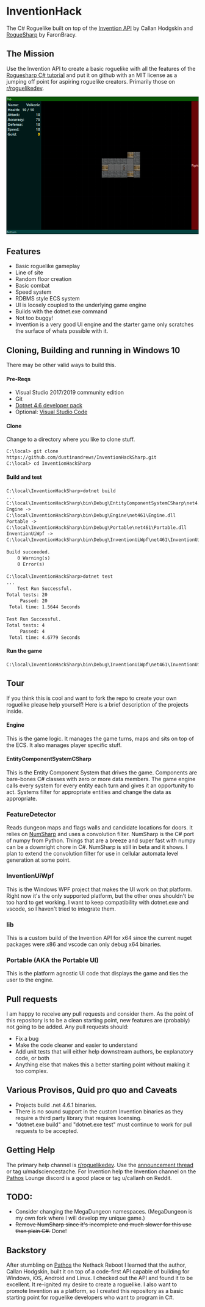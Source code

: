 # InventionHack
The C# Roguelike built on top of the [Invention API](https://gitlab.com/hodgskin-callan/Invention)  by Callan Hodgskin and [RogueSharp](https://github.com/FaronBracy/RogueSharp) by FaronBracy.
## The Mission
Use the Invention API to create a basic roguelike with all the features of the [Roguesharp C# tutorial](https://roguesharp.wordpress.com/) and put it on github with an MIT license as a jumping off point for aspiring roguelike creators. Primarily those on [r/roguelikedev](https://www.reddit.com/r/roguelikedev/).

![](InventionHackGameplay.gif)

## Features

 - Basic roguelike gameplay
 - Line of site
 - Random floor creation
 - Basic combat
 - Speed system
 - RDBMS style ECS system
 - UI is loosely coupled to the underlying game engine
 - Builds with the dotnet.exe command
 - Not too buggy!
 - Invention is a very good UI engine and the starter game only scratches the surface of whats possible with it.

## Cloning, Building and running in Windows 10
There may be other valid ways to build this.
#### Pre-Reqs

 - Visual Studio 2017/2019 community edition
 - Git
 - [Dotnet 4.6 developer pack](https://www.microsoft.com/en-us/download/details.aspx?id=53321)
 - Optional: [Visual Studio Code](https://code.visualstudio.com/)

#### Clone

Change to a directory where you like to clone stuff.

    C:\local> git clone https://github.com/dustinandrews/InventionHackSharp.git
    C:\local> cd InventionHackSharp
    
    
#### Build and test
    C:\local\InventionHackSharp>dotnet build
    ...
    C:\local\InventionHackSharp\bin\Debug\EntityComponentSystemCSharp\net4.6.1\EntityComponentSystemCSharp.dll
    Engine -> C:\local\InventionHackSharp\bin\Debug\Engine\net461\Engine.dll
    Portable -> C:\local\InventionHackSharp\bin\Debug\Portable\net461\Portable.dll
    InventionUiWpf -> C:\local\InventionHackSharp\bin\Debug\InventionUiWpf\net461\InventionUiWpf.exe
    
    Build succeeded.
        0 Warning(s)
        0 Error(s)
        
    C:\local\InventionHackSharp>dotnet test
    ...
        Test Run Successful.
    Total tests: 20
         Passed: 20
     Total time: 1.5644 Seconds
    
    Test Run Successful.
    Total tests: 4
         Passed: 4
     Total time: 4.6779 Seconds
     
#### Run the game
    C:\local\InventionHackSharp\bin\Debug\InventionUiWpf\net461\InventionUiWpf.exe

## Tour
If you think this is cool and want to fork the repo to create your own roguelike please help yourself! Here is a brief description of the projects inside.
#### Engine
This is the game logic. It manages the game turns, maps and sits on top of the ECS. It also manages player specific stuff.
#### EntityComponentSystemCSharp
This is the Entity Component System that drives the game. Components are bare-bones C# classes with zero or more data members. The game engine calls every system for every entity each turn and gives it an opportunity to act. Systems filter for appropriate entities and change the data as appropriate.

### FeatureDetector
Reads dungeon maps and flags walls and candidate locations for doors. It relies on [NumSharp](https://github.com/SciSharp/NumSharp) and uses a convolution filter. NumSharp is the C# port of numpy from Python. Things that are a breeze and super fast with numpy can be a downright chore in C#. NumSharp is still in beta and it shows. I plan to extend the convolution filter for use in cellular automata level generation at some point.

### InventionUiWpf
This is the Windows WPF project that makes the UI work on that platform. Right now it's the only supported platform, but the other ones shouldn't be too hard to get working. I want to keep compatibility with dotnet.exe and vscode, so I haven't tried to integrate them.

### lib
This is a custom build of the Invention API for x64 since the current nuget packages were x86 and vscode can only debug x64 binaries.
### Portable (AKA the Portable UI)
This is the platform agnostic UI code that displays the game and ties the user to the engine.

## Pull requests
I am happy to receive any pull requests and consider them. As the point of this repository is to be a clean starting point, new features are (probably) not going to be added. Any pull requests should:

 - Fix a bug
 - Make the code cleaner and easier to understand
 - Add unit tests that will either help downstream authors, be explanatory code, or both
 - Anything else that makes this a better starting point without making it too complex.

## Various Provisos, Quid pro quo and Caveats
 - Projects build .net 4.6.1 binaries.
 - There is no sound support in the custom Invention binaries as they require a third party library that requires licensing.
 - "dotnet.exe build" and "dotnet.exe test" must continue to work for pull requests to be accepted.
 
## Getting Help
The primary help channel is [r/roguelikedev](https://www.reddit.com/r/roguelikedev/). Use the [announcement thread](https://www.reddit.com/r/roguelikedev/comments/ds3n8y/inventionhacksharp_the_basic_windows_c_roguelike/) or tag u/madsciencestache. For Invention help the Invention channel on the [Pathos](https://pathos.azurewebsites.net/) Lounge discord is a good place or tag u/callanh on Reddit.

## TODO:

 - Consider changing the MegaDungeon namespaces. (MegaDungeon is my own fork where I will develop my unique game.)
 - ~~Remove NumSharp since it's incomplete and much slower for this use than plain C#.~~ Done!

## Backstory
After stumbling on [Pathos](https://pathos.azurewebsites.net/) the Nethack Reboot I learned that the author, Callan Hodgskin, built it on top of a code-first API capable of building for Windows, iOS, Android and Linux. I checked out the API and found it to be excellent. It re-ignited my desire to create a roguelike. I also want to promote Invention as a platform, so I created this repository as a basic starting point for roguelike developers who want to program in C#.
